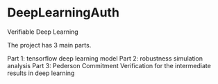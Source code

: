 # DeepLearningAuth
Verifiable Deep Learning

The project has 3 main parts.

Part 1: tensorflow deep learning model
Part 2: robustness simulation analysis
Part 3: Pederson Commitment Verification for the intermediate results in deep learning 
